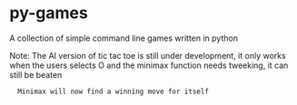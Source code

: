 # py-games
A collection of simple command line games written in python


Note: The AI version of tic tac toe is still under development, it only works when the users selects O 
      and the minimax function needs tweeking, it can still be beaten
      
      Minimax will now find a winning move for itself
